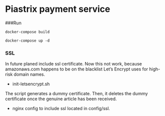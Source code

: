 # Piastrix payment service

###Run

``docker-compose build``

``docker-compose up -d``

### SSL

In future planed include ssl certificate.
Now this not work, because amazonaws.com happens to be on 
the blacklist Let’s Encrypt uses for high-risk domain names.

- init-letsencrypt.sh

The script generates a dummy certificate. 
Then, it deletes the dummy certificate once the genuine article has been received.

 - nginx config to include ssl located in config/ssl.


